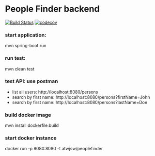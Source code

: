 # People Finder backend 
[![Build Status](https://travis-ci.org/atwjsw/peoplefinder.svg?branch=master)](https://travis-ci.org/atwjsw/peoplefinder) [![codecov](https://codecov.io/gh/atwjsw/peoplefinder/branch/master/graph/badge.svg)](https://codecov.io/gh/atwjsw/peoplefinder)

### start application:
 mvn spring-boot:run

### run test:
 mvn clean test
 
### test API: use postman
* list all users: http://localhost:8080/persons
* search by first name: http://localhost:8080/persons?firstName=John
* search by first name: http://localhost:8080/persons?lastName=Doe

### build docker image
mvn install dockerfile:build

### start docker instance
docker run -p 8080:8080 -t atwjsw/peoplefinder



